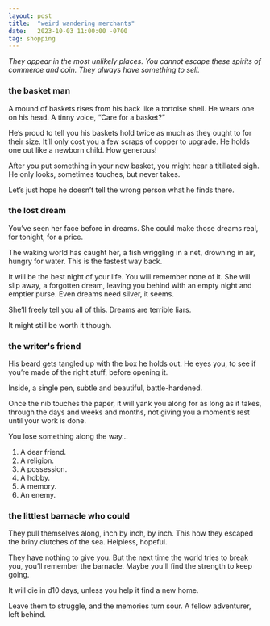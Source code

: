 ```yaml
---
layout: post
title:  "weird wandering merchants"
date:   2023-10-03 11:00:00 -0700
tag: shopping
---
```

*They appear in the most unlikely places. You cannot escape these spirits of commerce and coin. They always have something to sell.*


### the basket man

A mound of baskets rises from his back like a tortoise shell. He wears one on his head. A tinny voice, “Care for a basket?”

He’s proud to tell you his baskets hold twice as much as they ought to for their size. It’ll only cost you a few scraps of copper to upgrade. He holds one out like a newborn child. How generous!

After you put something in your new basket, you might hear a titillated sigh. He only looks, sometimes touches, but never takes. 

Let’s just hope he doesn’t tell the wrong person what he finds there.

### the lost dream

You’ve seen her face before in dreams. She could make those dreams real, for tonight, for a price.

The waking world has caught her, a fish wriggling in a net, drowning in air, hungry for water. This is the fastest way back. 

It will be the best night of your life. You will remember none of it. She will slip away, a forgotten dream, leaving you behind with an empty night and emptier purse. Even dreams need silver, it seems.

She’ll freely tell you all of this. Dreams are terrible liars.

It might still be worth it though. 

### the writer's friend

His beard gets tangled up with the box he holds out. He eyes you, to see if you’re made of the right stuff, before opening it.

Inside, a single pen, subtle and beautiful, battle-hardened. 

Once the nib touches the paper, it will yank you along for as long as it takes, through the days and weeks and months, not giving you a moment’s rest until your work is done. 

You lose something along the way…

1. A dear friend.
2. A religion.
3. A possession. 
4. A hobby.
5. A memory. 
6. An enemy.

### the littlest barnacle who could

They pull themselves along, inch by inch, by inch. This how they escaped the briny clutches of the sea. Helpless, hopeful. 

They have nothing to give you. But the next time the world tries to break you, you’ll remember the barnacle. Maybe you'll find the strength to keep going.

It will die in d10 days, unless you help it find a new home. 

Leave them to struggle, and the memories turn sour. A fellow adventurer, left behind.